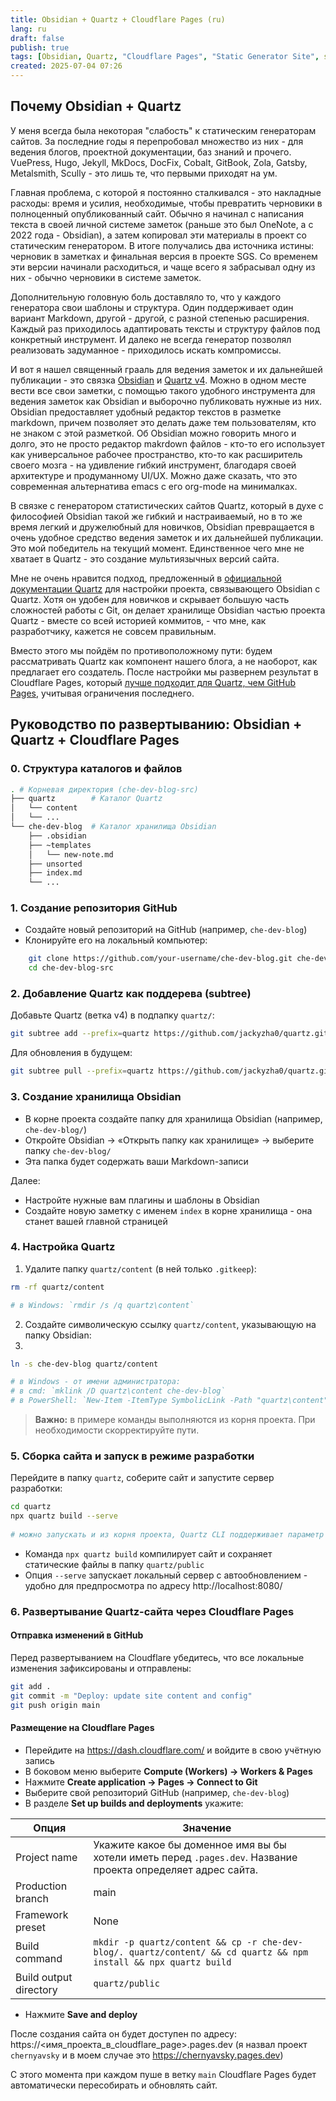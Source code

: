 ```yaml
---
title: Obsidian + Quartz + Cloudflare Pages (ru)
lang: ru
draft: false
publish: true
tags: [Obsidian, Quartz, "Cloudflare Pages", "Static Generator Site", sgs, Markdown, devops]
created: 2025-07-04 07:26
---
```


## Почему Obsidian + Quartz

У меня всегда была некоторая "слабость" к статическим генераторам сайтов. За последние годы я перепробовал множество из них - для ведения блогов, проектной документации, баз знаний и прочего. VuePress, Hugo, Jekyll, MkDocs, DocFix, Cobalt, GitBook, Zola, Gatsby, Metalsmith, Scully - это лишь те, что первыми приходят на ум.

Главная проблема, с которой я постоянно сталкивался - это накладные расходы: время и усилия, необходимые, чтобы превратить черновики в полноценный опубликованный сайт. Обычно я начинал с написания текста в своей личной системе заметок (раньше это был OneNote, а с 2022 года - Obsidian), а затем копировал эти материалы в проект со статическим генератором. В итоге получались два источника истины: черновик в заметках и финальная версия в проекте SGS. Со временем эти версии начинали расходиться, и чаще всего я забрасывал одну из них - обычно черновики в системе заметок.

Дополнительную головную боль доставляло то, что у каждого генератора свои шаблоны и структура. Один поддерживает один вариант Markdown, другой - другой, с разной степенью расширения. Каждый раз приходилось адаптировать тексты и структуру файлов под конкретный инструмент. И далеко не всегда генератор позволял реализовать задуманное - приходилось искать компромиссы.

И вот я нашел священный грааль для ведения заметок и их дальнейшей публикации - это связка [Obsidian](https://obsidian.md/) и [Quartz v4](https://quartz.jzhao.xyz). Можно в одном месте вести все свои заметки, с помощью такого удобного инструмента для ведения заметок как Obsidian и выборочно публиковать нужные из них. Obsidian предоставляет удобный редактор текстов в разметке markdown, причем позволяет это делать даже тем пользователям, кто не знаком с этой разметкой. Об Obsidian можно говорить много и долго, это не просто редактор makrdown файлов - кто-то его использует как  универсальное рабочее пространство, кто-то как расширитель своего мозга - на удивление гибкий инструмент, благодаря своей архитектуре и продуманному UI/UX. Можно даже сказать, что это современная альтернатива  emacs с его org-mode на минималках.

В связке с генератором статистических сайтов Quartz, который в духе с философией Obsidian такой же гибкий и настраиваемый, но в то же время легкий и дружелюбный для новичков,  Obsidian превращается в очень удобное средство ведения заметок и их дальнейшей публикации. Это мой победитель на текущий момент. Единственное чего мне не хватает в Quartz - это создание мультиязычных версий сайта.

Мне не очень нравится подход, предложенный в [официальной документации Quartz](https://quartz.jzhao.xyz/#-get-started) для настройки проекта, связывающего Obsidian с Quartz. Хотя он удобен для новичков и скрывает большую часть сложностей работы с Git, он делает хранилище Obsidian частью проекта Quartz - вместе со всей историей коммитов, - что мне, как разработчику, кажется не совсем правильным.

Вместо этого мы пойдём по противоположному пути: будем рассматривать Quartz как компонент нашего блога, а не наоборот, как предлагает его создатель. После настройки мы развернем результат в Cloudflare Pages, который [лучше подходит для Quartz, чем GitHub Pages](https://quartz.jzhao.xyz/hosting#github-pages), учитывая ограничения последнего.

## Руководство по развертыванию: Obsidian + Quartz + Cloudflare Pages

### 0. Структура каталогов и файлов

```bash
. # Корневая директория (che-dev-blog-src)
├── quartz        # Каталог Quartz
│   └── content
│   └── ...
└── che-dev-blog  # Каталог хранилища Obsidian
    ├── .obsidian
    ├── ~templates
    │   └── new-note.md
    ├── unsorted
    ├── index.md
    └── ...
```

### 1. Создание репозитория GitHub

- Создайте новый репозиторий на GitHub (например, `che-dev-blog`)
- Клонируйте его на локальный компьютер:

```bash
    git clone https://github.com/your-username/che-dev-blog.git che-dev-blog-src
    cd che-dev-blog-src
```

### 2. Добавление Quartz как поддерева (subtree)

Добавьте Quartz (ветка v4) в подпапку `quartz/`:

```bash
git subtree add --prefix=quartz https://github.com/jackyzha0/quartz.git v4 --squash
```

Для обновления в будущем:

```bash
git subtree pull --prefix=quartz https://github.com/jackyzha0/quartz.git v4 --squash
```

### 3. Создание хранилища Obsidian

- В корне проекта создайте папку для хранилища Obsidian (например, `che-dev-blog/`)
- Откройте Obsidian -> «Открыть папку как хранилище» -> выберите папку `che-dev-blog/`
- Эта папка будет содержать ваши Markdown-записи

Далее:

- Настройте нужные вам плагины и шаблоны в Obsidian
- Создайте новую заметку с именем `index` в корне хранилища - она станет вашей главной страницей

### 4. Настройка Quartz

1. Удалите папку `quartz/content` (в ней только `.gitkeep`):

```bash
rm -rf quartz/content

# в Windows: `rmdir /s /q quartz\content`
```

2. Создайте символическую ссылку `quartz/content`, указывающую на папку Obsidian:
3. 
```bash
ln -s che-dev-blog quartz/content

# в Windows - от имени администратора:  
# в cmd: `mklink /D quartz\content che-dev-blog`  
# в PowerShell: `New-Item -ItemType SymbolicLink -Path "quartz\content" -Target "che-dev-blog"`
```

> **Важно:** в примере команды выполняются из корня проекта. При необходимости скорректируйте пути.

### 5. Сборка сайта и запуск в режиме разработки

Перейдите в папку `quartz`, соберите сайт и запустите сервер разработки:

```bash
cd quartz  
npx quartz build --serve
    
# можно запускать и из корня проекта, Quartz CLI поддерживает параметр `--directory=../che-dev-blog`
```

- Команда `npx quartz build` компилирует сайт и сохраняет статические файлы в папку `quartz/public`
- Опция `--serve` запускает локальный сервер с автообновлением - удобно для предпросмотра по адресу http://localhost:8080/

### 6. Развертывание Quartz-сайта через Cloudflare Pages

#### Отправка изменений в GitHub

Перед развертыванием на Cloudflare убедитесь, что все локальные изменения зафиксированы и отправлены:

```bash
git add .  
git commit -m "Deploy: update site content and config"  
git push origin main
```

#### Размещение на Cloudflare Pages

- Перейдите на https://dash.cloudflare.com/ и войдите в свою учётную запись
- В боковом меню выберите **Compute (Workers) -> Workers & Pages**
- Нажмите **Create application -> Pages -> Connect to Git**
- Выберите свой репозиторий GitHub (например, `che-dev-blog`)
- В разделе **Set up builds and deployments** укажите:

Опция | Значение
--- | ---
Project name | Укажите какое бы доменное имя вы бы хотели иметь перед `.pages.dev`. Название проекта определяет адрес сайта.
Production branch | main  
Framework preset | None
Build command | `mkdir -p quartz/content && cp -r che-dev-blog/. quartz/content/ && cd quartz && npm install && npx quartz build`
Build output directory | `quartz/public`

- Нажмите **Save and deploy**

После создания сайта он будет доступен по адресу: https://<имя_проекта_в_cloudflare_page>.pages.dev (я назвал проект `chernyavsky` и в моем случае это <https://chernyavsky.pages.dev>)

С этого момента при каждом пуше в ветку `main` Cloudflare Pages будет автоматически пересобирать и обновлять сайт.
